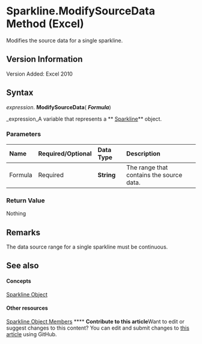 
# Sparkline.ModifySourceData Method (Excel)

Modifies the source data for a single sparkline.


## Version Information

Version Added: Excel 2010 


## Syntax

 _expression_. **ModifySourceData**( **_Formula_**)

 _expression_A variable that represents a  ** [Sparkline](46951c4f-0eaa-9ce6-9703-eb3c632ea9b1.md)** object.


### Parameters



|**Name**|**Required/Optional**|**Data Type**|**Description**|
|:-----|:-----|:-----|:-----|
|Formula|Required| **String**| The range that contains the source data.|

### Return Value

Nothing


## Remarks

The data source range for a single sparkline must be continuous.


## See also


#### Concepts


 [Sparkline Object](46951c4f-0eaa-9ce6-9703-eb3c632ea9b1.md)
#### Other resources


 [Sparkline Object Members](b5a704ce-27ff-e928-e2e3-dbe50788374d.md)
****   **Contribute to this article**Want to edit or suggest changes to this content? You can edit and submit changes to  [this article](https://github.com/jhershey00/VBA_Excel_Test/OpenXMLCon/articles/cb47feba-6ff5-0186-44a9-747682605bd1.md) using GitHub.

